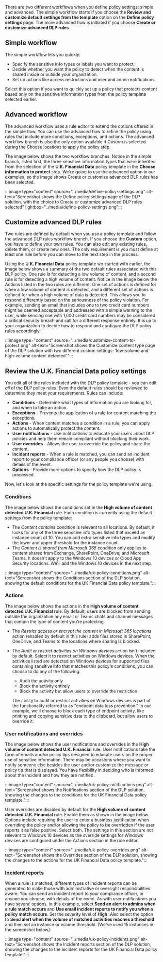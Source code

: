 There are two different workflows when you define policy settings: simple and advanced. The simple workflow starts if you choose the **Review and customize default settings from the template** option on the **Define policy settings** page. The more advanced flow is initiated if you choose **Create or customize advanced DLP rules**.

## Simple workflow

The simple workflow lets you quickly:

- Specify the sensitive info types or labels you want to protect.
- Decide whether you want the policy to detect when the content is shared inside or outside your organization.
- Set up actions like access restrictions and user and admin notifications.

Select this option if you want to quickly set up a policy that protects content based only on the sensitive information types from the policy template selected earlier.

## Advanced workflow

The advanced workflow uses a rule editor to extend the options offered in the simple flow. You can use the advanced flow to refine the policy using rules that include more conditions, exceptions, and actions. The advanced workflow branch is also the only option available if Custom is selected during the Choose locations to apply the policy step.

The image below shows the two workflow branches. Notice in the simple branch, listed first, the three sensitive information types that were inherited from the selection of the **U.K. Financial Data** policy template in the **Choose information to protect** step. We're going to use the advanced option in our examples, so the image shows Create or customize advanced DLP rules has been selected.

:::image type="content" source="../media/define-policy-settings.png" alt-text="Screenshot shows the Define policy settings page of the DLP solution, with the choice to Create or customize advanced DLP rules selected" lightbox="../media/define-policy-settings.png":::

## Customize advanced DLP rules

Two rules are defined by default when you use a policy template and follow the advanced DLP rules workflow branch. If you choose the **Custom** option, you have to define your own rules. You can also edit any existing rules, delete them, or create new ones. The only requirement is you must define at least one rule before you can move to the next step in the process.

Using the **U.K. Financial Data** policy template we started with earlier, the image below shows a summary of the two default rules associated with this DLP policy. One rule is for detecting a low volume of content, and a second rule is for detecting a high volume of content. Notice in the image below the Actions listed in the two rules are different. One set of actions is defined for when a low volume of content is detected, and a different set of actions is defined for when a high volume of data is detected. This allows you to respond differently based on the seriousness of the policy violation. For example, sending an email that includes one to two credit card numbers might be deemed acceptable and addressed with a simple warning to the user, while sending one with 1,000 credit card numbers may be considered a critical security breach and call for a different response entirely. It is up to your organization to decide how to respond and configure the DLP policy rules accordingly.

:::image type="content" source="../media/customize-content-to-protect.png" alt-text="Screenshot shows the Customize content type page of the DLP solution with two different custom settings: 'low-volume and high-volume content detected'.":::

## Review the U.K. Financial Data policy settings

You edit all of the rules included with the DLP policy template - you can edit *all* of the DLP policy rules. Even the default rules should be reviewed to determine they meet your requirements. Rules can include:

- **Conditions** - Determine what types of information you are looking for, and when to take an action.
- **Exceptions** - Prevents the application of a rule for content matching the exceptions.
- **Actions** - When content matches a condition in a rule, you can apply actions to automatically protect the content.
- **User notifications** - Use notifications to educate your users about DLP policies and help them remain compliant without blocking their work.
- **User overrides** - Allows the user to override the policy and share the content.
- **Incident reports** - When a rule is matched, you can send an incident report to your compliance officer (or any people you choose) with details of the event.
- **Options** - Provide more options to specify how the DLP policy is processed.

Now, let's look at the specific settings for the policy template we're using.

### Conditions

The image below shows the conditions set in the **High volume of content detected U.K. Financial** rule. Each condition is currently using the default settings from the policy template:

- The *Content contains* condition is relevant to all locations. By default, it looks for any of the three sensitive info types listed that exceed an instance count of 10. You can add extra sensitive info types and modify the lower and upper threshold for the instance count.
- The *Content is shared from Microsoft 365* condition only applies to content shared from Exchange, SharePoint, OneDrive, and Microsoft Teams. It doesn't apply to the Windows 10 devices or Cloud App Security locations. We'll add the Windows 10 devices in the next step.

:::image type="content" source="../media/uk-policy-conditions.png" alt-text="Screenshot shows the Conditions section of the DLP solution, showing the default conditions for the UK Financial Data policy template.":::

### Actions

The image below shows the actions in the **High volume of content detected U.K. Financial** rule. By default, users are blocked from sending outside the organization any email or Teams chats and channel messages that contain the type of content you're protecting.

- The *Restrict access or encrypt the content in Microsoft 365 locations* action (enabled by default in this rule) adds files stored in SharePoint, OneDrive, and Teams to the locations where sharing is blocked. 
- The *Audit or restrict activities on Windows devices* action isn't included by default. Select it to restrict activities on Windows devices. When the activities listed are detected on Windows devices for supported files containing sensitive info that matches this policy's conditions, you can choose to do any of the following:

  - Audit the activity only
  - Block the activity entirely
  - Block the activity but allow users to override the restriction

   The ability to audit or restrict activities on Windows devices is part of the functionality referred to as "endpoint data loss prevention." In our example, we'll choose to block each type of endpoint activity, like printing and copying sensitive data to the clipboard, but allow users to override it.

### User notifications and overrides

The image below shows the user notifications and overrides in the **High volume of content detected U.K. Financial** rule. User notifications take the form of emails and/or policy tips designed to educate users on the proper use of sensitive information. There may be occasions where you want to notify someone else besides the user and/or customize the message or policy tip that is displayed. You have flexibility in deciding who is informed about the incident and how they are notified.

:::image type="content" source="../media/uk-policy-notifications.png" alt-text="Screenshot shows the Notifications section of the DLP solution, showing the changes to the conditions for the UK Financial Data policy template.":::

User overrides are disabled by default for the **High volume of content detected U.K. Financial** rule. Enable them as shown in the image below. Options include requiring the user to enter a business justification when overriding the policy and/or allowing the policy to be overridden if the user reports it as false positive. Select both. The settings in this section are not relevant to Windows 10 devices as the override settings for Windows devices are configured under the Actions section in the rule editor.

:::image type="content" source="../media/uk-policy-overrides.png" alt-text="Screenshot shows the Overrides section of the DLP solution, showing the changes to the actions for the UK Financial Data policy template.":::

### Incident reports

When a rule is matched, different types of incident reports can be generated to make those with administrative or oversight responsibilities aware. You can send an incident report to your compliance officer, or anyone you choose, with details of the event. As with user notifications you have several options. In this example, select **Send an alert to admins when a rule match  occurs** and **Use email incident reports to notify you when a policy match occurs**. Set the severity level of **High.** Also select the option to **Send alert when the volume of matched activities reaches a threshold** and then set an instance or volume threshold. (We've used 15 instances in the screenshot below.)

:::image type="content" source="../media/uk-policy-incidents.png" alt-text="Screenshot shows the Incident reports section of the DLP solution, showing the changes to the incident reports for the UK Financial Data policy template.":::
